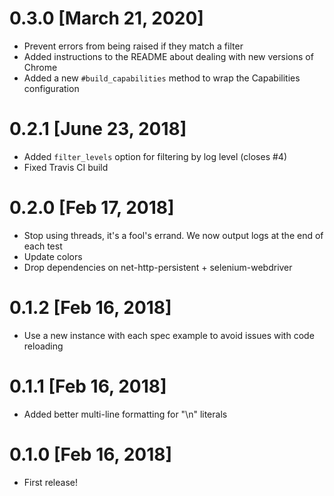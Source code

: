 # 0.3.0 [March 21, 2020]

* Prevent errors from being raised if they match a filter
* Added instructions to the README about dealing with new versions of Chrome
* Added a new `#build_capabilities` method to wrap the Capabilities configuration

# 0.2.1 [June 23, 2018]

* Added `filter_levels` option for filtering by log level (closes #4)
* Fixed Travis CI build

# 0.2.0 [Feb 17, 2018]

* Stop using threads, it's a fool's errand. We now output logs at the end of each test
* Update colors
* Drop dependencies on net-http-persistent + selenium-webdriver

# 0.1.2 [Feb 16, 2018]

* Use a new instance with each spec example to avoid issues with code reloading

# 0.1.1 [Feb 16, 2018]

* Added better multi-line formatting for "\n" literals

# 0.1.0 [Feb 16, 2018]

* First release!
